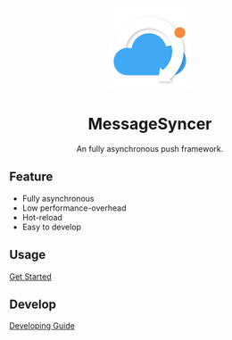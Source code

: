 <div align="center">

<img src="./doc/logo.png" width="150" height="">

# MessageSyncer
An fully asynchronous push framework.

</div>

## Feature
- Fully asynchronous
- Low performance-overhead
- Hot-reload
- Easy to develop

## Usage
[Get Started](./doc/start.md)

## Develop
[Developing Guide](./doc/dev.md)